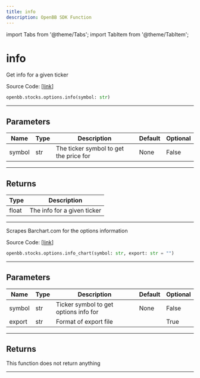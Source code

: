 ```yaml
---
title: info
description: OpenBB SDK Function
---
```


import Tabs from '@theme/Tabs';
import TabItem from '@theme/TabItem';

# info

<Tabs>
<TabItem value="model" label="Model" default>

Get info for a given ticker

Source Code: [[link](https://github.com/OpenBB-finance/OpenBBTerminal/tree/main/openbb_terminal/stocks/options/yfinance_model.py#L329)]

```python
openbb.stocks.options.info(symbol: str)
```

---

## Parameters

| Name | Type | Description | Default | Optional |
| ---- | ---- | ----------- | ------- | -------- |
| symbol | str | The ticker symbol to get the price for | None | False |


---

## Returns

| Type | Description |
| ---- | ----------- |
| float | The info for a given ticker |
---

</TabItem>
<TabItem value="view" label="Chart">

Scrapes Barchart.com for the options information

Source Code: [[link](https://github.com/OpenBB-finance/OpenBBTerminal/tree/main/openbb_terminal/stocks/options/barchart_view.py#L15)]

```python
openbb.stocks.options.info_chart(symbol: str, export: str = "")
```

---

## Parameters

| Name | Type | Description | Default | Optional |
| ---- | ---- | ----------- | ------- | -------- |
| symbol | str | Ticker symbol to get options info for | None | False |
| export | str | Format of export file |  | True |


---

## Returns

This function does not return anything

---

</TabItem>
</Tabs>
